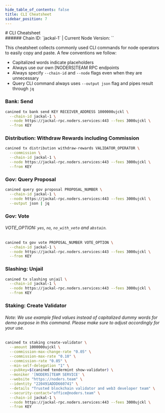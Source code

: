 ```yaml
---
hide_table_of_contents: false
title: CLI Cheatsheet
sidebar_position: 7
---
```


<div class="h1-with-icon icon-jackal">
# CLI Cheatsheet
</div>
###### Chain ID: `jackal-1` | Current Node Version: ``

This cheatsheet collects commonly used CLI commands for node operators to easily copy and paste. A few conventions we follow:

- Capitalized words indicate placeholders
- Always use our own [NODERS]TEAM RPC endpoints
- Always specify `--chain-id` and `--node` flags even when they are unnecessary
- Query CLI command always uses `--output json` flag and pipes result through `jq`

### Bank: Send
```bash
canined tx bank send KEY RECEIVER_ADDRESS 1000000ujckl \
  --chain-id jackal-1 \
  --node https://jackal-rpc.noders.services:443 --fees 3000ujckl \
  --from KEY
```

### Distribution: Withdraw Rewards including Commission
```bash
canined tx distribution withdraw-rewards VALIDATOR_OPERATOR \
  --commission \
  --chain-id jackal-1 \
  --node https://jackal-rpc.noders.services:443 --fees 3000ujckl \
  --from KEY
```

### Gov: Query Proposal
```bash
canined query gov proposal PROPOSAL_NUMBER \
  --chain-id jackal-1 \
  --node https://jackal-rpc.noders.services:443 --fees 3000ujckl \
  --output json | jq
```

### Gov: Vote
###### VOTE_OPTION: `yes`, `no`, `no_with_veto` and `abstain`.
```bash
canined tx gov vote PROPOSAL_NUMBER VOTE_OPTION \
  --chain-id jackal-1 \
  --node https://jackal-rpc.noders.services:443 --fees 3000ujckl \
  --from KEY
```

### Slashing: Unjail
```bash
canined tx slashing unjail \
  --chain-id jackal-1 \
  --node https://jackal-rpc.noders.services:443 --fees 3000ujckl \
  --from KEY
```

### Staking: Create Validator
###### Note: We use example filed values instead of capitalized dummy words for demo purpose in this command. Please make sure to adjust accordingly for your use.
```bash
canined tx staking create-validator \
  --amount 1000000ujckl \
  --commission-max-change-rate "0.05" \
  --commission-max-rate "0.10" \
  --commission-rate "0.05" \
  --min-self-delegation "1" \
  --pubkey=$(canined tendermint show-validator) \
  --moniker '[NODERS]TEAM SERVICE' \
  --website "https://noders.team" \
  --identity "220491ADDD660741" \
  --details "Trusted blockchain validator and web3 developer team" \
  --security-contact="office@noders.team" \
  --chain-id jackal-1 \
  --node https://jackal-rpc.noders.services:443 --fees 3000ujckl \
  --from KEY
```
